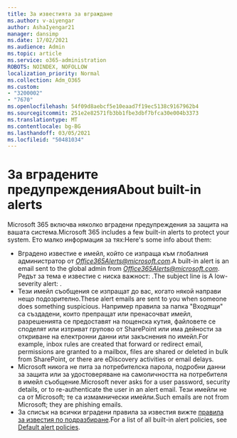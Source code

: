 ```yaml
---
title: За известията за вграждане
ms.author: v-aiyengar
author: AshaIyengar21
manager: dansimp
ms.date: 17/02/2021
ms.audience: Admin
ms.topic: article
ms.service: o365-administration
ROBOTS: NOINDEX, NOFOLLOW
localization_priority: Normal
ms.collection: Adm_O365
ms.custom:
- "3200002"
- "7670"
ms.openlocfilehash: 54f09d8aebcf5e10eaad7f19ec5138c9167962b4
ms.sourcegitcommit: 251e2e82571fb3bb1fbe3dbf7bfca30e004b3373
ms.translationtype: MT
ms.contentlocale: bg-BG
ms.lasthandoff: 03/05/2021
ms.locfileid: "50481034"
---
```

# <a name="about-built-in-alerts"></a><span data-ttu-id="9072b-102">За вградените предупреждения</span><span class="sxs-lookup"><span data-stu-id="9072b-102">About built-in alerts</span></span>

<span data-ttu-id="9072b-103">Microsoft 365 включва няколко вградени предупреждения за защита на вашата система.</span><span class="sxs-lookup"><span data-stu-id="9072b-103">Microsoft 365 includes a few built-in alerts to protect your system.</span></span> <span data-ttu-id="9072b-104">Ето малко информация за тях:</span><span class="sxs-lookup"><span data-stu-id="9072b-104">Here's some info about them:</span></span>

- <span data-ttu-id="9072b-105">Вградено известие е имейл, който се изпраща към глобалния администратор от *Office365Alerts@microsoft.com*.</span><span class="sxs-lookup"><span data-stu-id="9072b-105">A built-in alert is an email sent to the global admin from *Office365Alerts@microsoft.com*.</span></span> <span data-ttu-id="9072b-106">Редът за тема е известие с ниска важност: <name of alert policy> .</span><span class="sxs-lookup"><span data-stu-id="9072b-106">The subject line is A low-severity alert: <name of alert policy>.</span></span>
- <span data-ttu-id="9072b-107">Тези имейл съобщения се изпращат до вас, когато някой направи нещо подозрително.</span><span class="sxs-lookup"><span data-stu-id="9072b-107">These alert emails are sent to you when someone does something suspicious.</span></span> <span data-ttu-id="9072b-108">Например правила за папка "Входящи" са създадени, които препращат или пренасочват имейл, разрешенията се предоставят на пощенска кутия, файловете се споделят или изтриват групово от SharePoint или има дейности за откриване на електронни данни или закъснения по имейл.</span><span class="sxs-lookup"><span data-stu-id="9072b-108">For example, inbox rules are created that forward or redirect email, permissions are granted to a mailbox, files are shared or deleted in bulk from SharePoint, or there are eDiscovery activities or email delays.</span></span>
- <span data-ttu-id="9072b-109">Microsoft никога не пита за потребителска парола, подробни данни за защита или за удостоверяване на самоличността на потребителя в имейл съобщение.</span><span class="sxs-lookup"><span data-stu-id="9072b-109">Microsoft never asks for a user password, security details, or to re-authenticate the user in an alert email.</span></span> <span data-ttu-id="9072b-110">Тези имейли не са от Microsoft; те са измамнически имейли.</span><span class="sxs-lookup"><span data-stu-id="9072b-110">Such emails are not from Microsoft; they are phishing emails.</span></span>
- <span data-ttu-id="9072b-111">За списък на всички вградени правила за известия вижте [правила за известия по подразбиране](https://go.microsoft.com/fwlink/?linkid=2103170).</span><span class="sxs-lookup"><span data-stu-id="9072b-111">For a list of all built-in alert policies, see [Default alert policies](https://go.microsoft.com/fwlink/?linkid=2103170).</span></span>